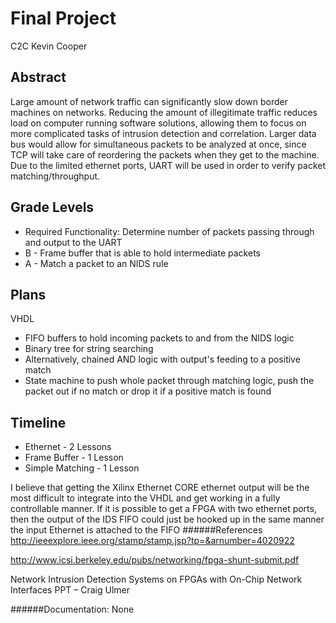 # Final Project #
C2C Kevin Cooper
## Abstract ##
Large amount of network traffic can significantly slow down border machines on networks.  Reducing the amount of illegitimate traffic reduces load on computer running software solutions, allowing them to focus on more complicated tasks of intrusion detection and correlation.  Larger data bus would allow for simultaneous packets to be analyzed at once, since TCP will take care of reordering the packets when they get to the machine.  Due to the limited ethernet ports, UART will be used in order to verify packet matching/throughput.
## Grade Levels ##
 - Required Functionality: Determine number of packets passing through and output to the UART
 - B - Frame buffer that is able to hold intermediate packets
 - A - Match a packet to an NIDS rule
 
## Plans ##
VHDL
 - FIFO buffers to hold incoming packets to and from the NIDS logic
 - Binary tree for string searching
 - Alternatively, chained AND logic with output's feeding to a positive match
 - State machine to push whole packet through matching logic, push the packet out if no match or drop it if a positive match is found

## Timeline ##
 - Ethernet - 2 Lessons
 - Frame Buffer - 1 Lesson
 - Simple Matching - 1 Lesson

I believe that getting the Xilinx Ethernet CORE ethernet output will be the most difficult to integrate into the VHDL and get working in a fully controllable manner. If it is possible to get a FPGA with two ethernet ports, then the output of the IDS FIFO could just be hooked up in the same manner the input Ethernet is attached to the FIFO 
######References
http://ieeexplore.ieee.org/stamp/stamp.jsp?tp=&arnumber=4020922 

http://www.icsi.berkeley.edu/pubs/networking/fpga-shunt-submit.pdf

Network Intrusion Detection Systems on FPGAs with On-Chip Network Interfaces PPT – Craig Ulmer

######Documentation: None